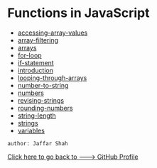# Functions in JavaScript
* [accessing-array-values](https://github.com/JeffShah/js/blob/master/accessing-array-values.js)
* [array-filtering](https://github.com/JeffShah/js/blob/master/array-filtering.js)
* [arrays](https://github.com/JeffShah/js/blob/master/arrays.js)
* [for-loop](https://github.com/JeffShah/js/blob/master/for-loop.js)
* [if-statement](https://github.com/JeffShah/js/blob/master/if-statement.js)
* [introduction](https://github.com/JeffShah/js/blob/master/introduction.js)
* [looping-through-arrays](https://github.com/JeffShah/js/blob/master/looping-through-arrays.js)
* [number-to-string](https://github.com/JeffShah/js/blob/master/number-to-string.js)
* [numbers](https://github.com/JeffShah/js/blob/master/numbers.js)
* [revising-strings](https://github.com/JeffShah/js/blob/master/revising-strings.js)
* [rounding-numbers](https://github.com/JeffShah/js/blob/master/rounding-numbers.js)
* [string-length](https://github.com/JeffShah/js/blob/master/string-length.js)
* [strings](https://github.com/JeffShah/js/blob/master/strings.js)
* [variables](https://github.com/JeffShah/js/blob/master/variables.js)

````
author: Jaffar Shah
````
[Click here to go back to ---> GitHub Profile](https://github.com/JeffShah/)

